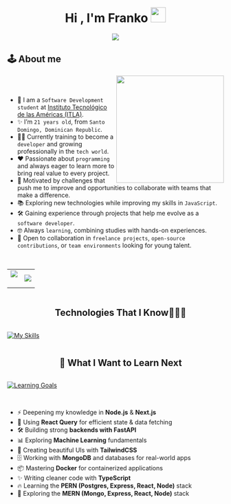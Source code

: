 <h1 align="center"><b>Hi , I'm Franko </b><img src="https://media.giphy.com/media/hvRJCLFzcasrR4ia7z/giphy.gif" width="35"></h1>
<p align="center">
  <a href="[https://github.com/DenverCoder1/readme-typing-svg"><img src="https://readme-typing-svg.herokuapp.com/?font=Time+New+Roman&color=%2300FF41&size=25&center=true&vCenter=true&width=600&height=100&lines=Software+Development+Student;Always+learning+new+things"></a>
</p>

## 🕹️ About me

<picture> <img align="right" src="https://github.com/7oSkaaa/7oSkaaa/blob/main/Images/Right_Side.gif?raw=true" width = 250px></picture>

<br><br>

- :school: I am a `Software Development student` at [Instituto Tecnológico de las Américas (ITLA)](https://itla.edu.do/).  
- :sparkles: I’m `21 years old`, from `Santo Domingo, Dominican Republic`.  
- :man_technologist: Currently training to become a `developer` and growing professionally in the `tech world`.  
- :heart: Passionate about `programming` and always eager to learn more to bring real value to every project.  
- :dart: Motivated by challenges that push me to improve and opportunities to collaborate with teams that make a difference.  
- :books: Exploring new technologies while improving my skills in `JavaScript`.  
- :hammer_and_wrench: Gaining experience through projects that help me evolve as a `software developer`.  
- :nerd_face: Always `learning`, combining studies with hands-on experiences.  
- :handshake: Open to collaboration in `freelance projects`, `open-source contributions`, or `team environments` looking for young talent.  
 

<br>

<!--- stats & Trophy (start) -->
<p align="center">
  <!--- stats (start) -->
<table align="center">
<tr border="none">
<td width="50%" align="center">
  
  <img  align="center"  src="https://github-readme-stats.vercel.app/api?username=1010nishant&theme=dark&show_icons=true&count_private=true" />
  <br></br>

</td>

<td width="50%" align="center">

  <img  align="center"  src="https://github-readme-stats.anuraghazra1.vercel.app/api/top-langs/?username=1010nishant&theme=dark&hide_border=false&no-bg=true&no-frame=true&langs_count=10"/>
  
  </td>
</tr>
</table>
<!--- stats (end) -->

<!--h1 without bottom border-->
<div id="user-content-toc">
  <ul align="center">
    <summary><h2 style="display: inline-block">Technologies That I Know👨🏻‍💻</h2></summary>
  </ul>
</div>

<!--tech stack icons-->

[![My Skills](https://skillicons.dev/icons?i=js,html,css,python,php,react,mysql,netlify,git,github,vscode,discord)](https://skillicons.dev)

<!--h1 without bottom border-->
<div id="user-content-toc">
  <ul align="center">
    <summary><h2 style="display: inline-block">🌱 What I Want to Learn Next</h2></summary>
  </ul>
</div>

<!--learning goals icons-->
[![Learning Goals](https://skillicons.dev/icons?i=nodejs,nextjs,react,fastapi,py,tailwind,mongodb,docker,ts,postgres,express)](https://skillicons.dev)

<br>

- ⚡ Deepening my knowledge in **Node.js** & **Next.js**  
- 🔄 Using **React Query** for efficient state & data fetching  
- 🛠️ Building strong **backends with FastAPI**  
- 📊 Exploring **Machine Learning** fundamentals  
- 🎨 Creating beautiful UIs with **TailwindCSS**  
- 🗄️ Working with **MongoDB** and databases for real-world apps  
- 📦 Mastering **Docker** for containerized applications  
- ✨ Writing cleaner code with **TypeScript**  
- 🔥 Learning the **PERN (Postgres, Express, React, Node)** stack  
- 🚀 Exploring the **MERN (Mongo, Express, React, Node)** stack  


